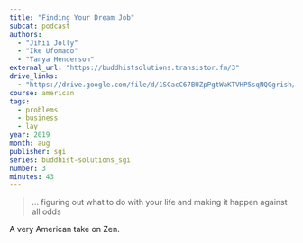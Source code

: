 ```yaml
---
title: "Finding Your Dream Job"
subcat: podcast
authors:
  - "Jihii Jolly"
  - "Ike Ufomado"
  - "Tanya Henderson"
external_url: "https://buddhistsolutions.transistor.fm/3"
drive_links:
  - "https://drive.google.com/file/d/1SCacC67BUZpPgtWaKTVHP5sqNQGgrish/view?usp=drivesdk"
course: american
tags:
  - problems
  - business
  - lay
year: 2019
month: aug
publisher: sgi
series: buddhist-solutions_sgi
number: 3
minutes: 43
---
```


> … figuring out what to do with your life and making it happen against all odds

A very American take on Zen.
